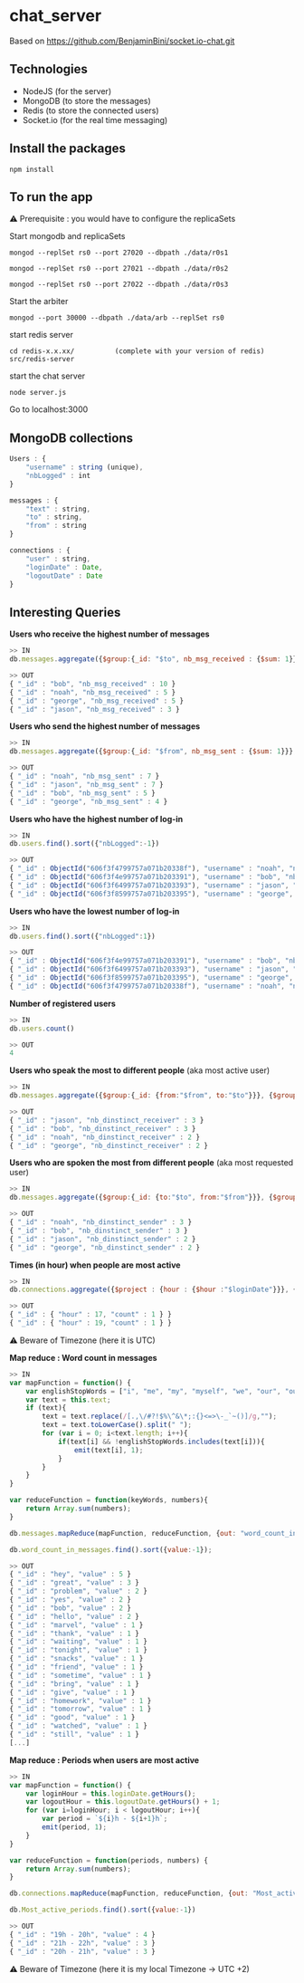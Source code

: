 # chat_server

Based on https://github.com/BenjaminBini/socket.io-chat.git

## Technologies
* NodeJS (for the server)
* MongoDB (to store the messages)
* Redis (to store the connected users)
* Socket.io (for the real time messaging)

## Install the packages
```
npm install
```

## To run the app

⚠️ Prerequisite : you would have to configure the replicaSets

Start mongodb and replicaSets
```
mongod --replSet rs0 --port 27020 --dbpath ./data/r0s1
```
```
mongod --replSet rs0 --port 27021 --dbpath ./data/r0s2
```
```
mongod --replSet rs0 --port 27022 --dbpath ./data/r0s3
```

Start the arbiter
```
mongod --port 30000 --dbpath ./data/arb --replSet rs0
```

start redis server
```
cd redis-x.x.xx/          (complete with your version of redis)
src/redis-server
```

start the chat server
```
node server.js
```

Go to localhost:3000

## MongoDB collections

```js
Users : {
	"username" : string (unique),
	"nbLogged" : int
}
```

```js
messages : {
	"text" : string,
	"to" : string,
	"from" : string
}
```

```js
connections : {
	"user" : string,
	"loginDate" : Date,
	"logoutDate" : Date
}
```

## Interesting Queries

**Users who receive the highest number of messages**
```js
>> IN
db.messages.aggregate({$group:{_id: "$to", nb_msg_received : {$sum: 1}}}, {$sort:{nb_msg_received:-1}})

>> OUT
{ "_id" : "bob", "nb_msg_received" : 10 }
{ "_id" : "noah", "nb_msg_received" : 5 }
{ "_id" : "george", "nb_msg_received" : 5 }
{ "_id" : "jason", "nb_msg_received" : 3 }

```
**Users who send the highest number of messages**
```js
>> IN
db.messages.aggregate({$group:{_id: "$from", nb_msg_sent : {$sum: 1}}}, {$sort:{nb_msg_sent:-1}})

>> OUT
{ "_id" : "noah", "nb_msg_sent" : 7 }
{ "_id" : "jason", "nb_msg_sent" : 7 }
{ "_id" : "bob", "nb_msg_sent" : 5 }
{ "_id" : "george", "nb_msg_sent" : 4 }
```
**Users who have the highest number of log-in**
```js
>> IN
db.users.find().sort({"nbLogged":-1})

>> OUT
{ "_id" : ObjectId("606f3f4799757a071b20338f"), "username" : "noah", "nbLogged" : 2 }
{ "_id" : ObjectId("606f3f4e99757a071b203391"), "username" : "bob", "nbLogged" : 1 }
{ "_id" : ObjectId("606f3f6499757a071b203393"), "username" : "jason", "nbLogged" : 1 }
{ "_id" : ObjectId("606f3f8599757a071b203395"), "username" : "george", "nbLogged" : 1 }
```
**Users who have the lowest number of log-in**
```js
>> IN
db.users.find().sort({"nbLogged":1})

>> OUT
{ "_id" : ObjectId("606f3f4e99757a071b203391"), "username" : "bob", "nbLogged" : 1 }
{ "_id" : ObjectId("606f3f6499757a071b203393"), "username" : "jason", "nbLogged" : 1 }
{ "_id" : ObjectId("606f3f8599757a071b203395"), "username" : "george", "nbLogged" : 1 }
{ "_id" : ObjectId("606f3f4799757a071b20338f"), "username" : "noah", "nbLogged" : 2 }
```
**Number of registered users**
```js
>> IN
db.users.count()

>> OUT
4
```
**Users who speak the most to different people** (aka most active user)
```js
>> IN
db.messages.aggregate({$group:{_id: {from:"$from", to:"$to"}}}, {$group:{_id: "$_id.from", nb_dinstinct_receiver :  {$sum:1}}}, {$sort:{nb_dinstinct_receiver: -1}})

>> OUT
{ "_id" : "jason", "nb_dinstinct_receiver" : 3 }
{ "_id" : "bob", "nb_dinstinct_receiver" : 3 }
{ "_id" : "noah", "nb_dinstinct_receiver" : 2 }
{ "_id" : "george", "nb_dinstinct_receiver" : 2 }
```
**Users who are spoken the most from different people** (aka most requested user)
```js
>> IN
db.messages.aggregate({$group:{_id: {to:"$to", from:"$from"}}}, {$group:{_id: "$_id.to", nb_dinstinct_sender :  {$sum:1}}}, {$sort:{nb_dinstinct_sender:-1}})

>> OUT
{ "_id" : "noah", "nb_dinstinct_sender" : 3 }
{ "_id" : "bob", "nb_dinstinct_sender" : 3 }
{ "_id" : "jason", "nb_dinstinct_sender" : 2 }
{ "_id" : "george", "nb_dinstinct_sender" : 2 }
```
**Times (in hour) when people are most active**
```js
>> IN
db.connections.aggregate({$project : {hour : {$hour :"$loginDate"}}}, {$group:{_id:{hour:"$hour", count: {$sum:1}}}}, {$sort:{count:-1}})

>> OUT
{ "_id" : { "hour" : 17, "count" : 1 } }
{ "_id" : { "hour" : 19, "count" : 1 } }
```
⚠️ Beware of Timezone (here it is UTC)


**Map reduce : Word count in messages**
```js
>> IN
var mapFunction = function() {
    var englishStopWords = ["i", "me", "my", "myself", "we", "our", "ours", "ourselves", "you", "your", "yours", "yourself", "yourselves", "he", "him", "his", "himself", "she", "her", "hers", "herself", "it", "its", "itself", "they", "them", "their", "theirs", "themselves", "what", "which", "who", "whom", "this", "that", "these", "those", "am", "is", "are", "was", "were", "be", "been", "being", "have", "has", "had", "having", "do", "does", "did", "doing", "a", "an", "the", "and", "but", "if", "or", "because", "as", "until", "while", "of", "at", "by", "for", "with", "about", "against", "between", "into", "through", "during", "before", "after", "above", "below", "to", "from", "up", "down", "in", "out", "on", "off", "over", "under", "again", "further", "then", "once", "here", "there", "when", "where", "why", "how", "all", "any", "both", "each", "few", "more", "most", "other", "some", "such", "no", "nor", "not", "only", "own", "same", "so", "than", "too", "very", "s", "t", "can", "will", "just", "don", "should", "now"]
    var text = this.text;
    if (text){
        text = text.replace(/[.,\/#?!$%\^&\*;:{}<=>\-_`~()]/g,"");
        text = text.toLowerCase().split(" ");
        for (var i = 0; i<text.length; i++){
            if(text[i] && !englishStopWords.includes(text[i])){
                emit(text[i], 1);
            }
        }
    }
}

var reduceFunction = function(keyWords, numbers){
    return Array.sum(numbers);
}

db.messages.mapReduce(mapFunction, reduceFunction, {out: "word_count_in_messages"});

db.word_count_in_messages.find().sort({value:-1});

>> OUT
{ "_id" : "hey", "value" : 5 }
{ "_id" : "great", "value" : 3 }
{ "_id" : "problem", "value" : 2 }
{ "_id" : "yes", "value" : 2 }
{ "_id" : "bob", "value" : 2 }
{ "_id" : "hello", "value" : 2 }
{ "_id" : "marvel", "value" : 1 }
{ "_id" : "thank", "value" : 1 }
{ "_id" : "waiting", "value" : 1 }
{ "_id" : "tonight", "value" : 1 }
{ "_id" : "snacks", "value" : 1 }
{ "_id" : "friend", "value" : 1 }
{ "_id" : "sometime", "value" : 1 }
{ "_id" : "bring", "value" : 1 }
{ "_id" : "give", "value" : 1 }
{ "_id" : "homework", "value" : 1 }
{ "_id" : "tomorrow", "value" : 1 }
{ "_id" : "good", "value" : 1 }
{ "_id" : "watched", "value" : 1 }
{ "_id" : "still", "value" : 1 }
[...]
```

**Map reduce : Periods when users are most active**

```js
>> IN
var mapFunction = function() {
    var loginHour = this.loginDate.getHours();
    var logoutHour = this.logoutDate.getHours() + 1;
    for (var i=loginHour; i < logoutHour; i++){
        var period = `${i}h - ${i+1}h`;
        emit(period, 1);
    }
}

var reduceFunction = function(periods, numbers) {
    return Array.sum(numbers);
}

db.connections.mapReduce(mapFunction, reduceFunction, {out: "Most_active_periods"});

db.Most_active_periods.find().sort({value:-1})

>> OUT
{ "_id" : "19h - 20h", "value" : 4 }
{ "_id" : "21h - 22h", "value" : 3 }
{ "_id" : "20h - 21h", "value" : 3 }

```
⚠️ Beware of Timezone (here it is my local Timezone -> UTC +2)
